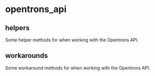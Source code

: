 # opentrons_api

## helpers

Some helper methods for when working with the Opentrons API.

## workarounds

Some workaround methods for when working with the Opentrons API.
